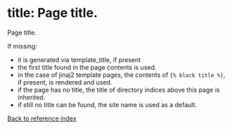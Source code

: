 # title: Page title.

Page title.

If missing:

 * it is generated via template_title, if present
 * the first title found in the page contents is used.
 * in the case of jinaj2 template pages, the contents of `{% block title %}`,
   if present, is rendered and used.
 * if the page has no title, the title of directory indices above this page is
   inherited.
 * if still no title can be found, the site name is used as a default.

[Back to reference index](../README.md)
